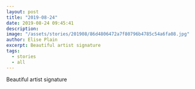 ```yaml
---
layout: post
title: "2019-08-24"
date: 2019-08-24 09:45:41
description: 
image: "/assets/stories/201908/86d4806472a7f80796b4785c54a6fa08.jpg"
author: Elise Plain
excerpt: Beautiful artist signature
tags: 
  - stories
  - all
---
```


Beautiful artist signature
<p></p>

